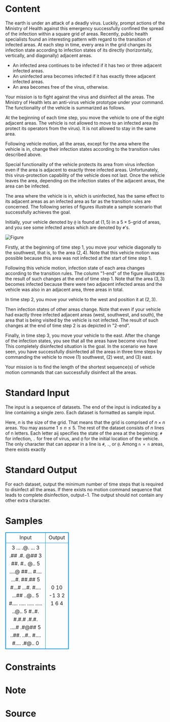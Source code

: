 
# Content

The earth is under an attack of a deadly virus. Luckily, prompt actions of the Ministry of Health against this emergency successfully confined the spread of the infection within a square grid of areas. Recently, public health specialists found an interesting pattern with regard to the transition of infected areas. At each step in time, every area in the grid changes its infection state according to infection states of its directly (horizontally, vertically, and diagonally) adjacent areas.

  * An infected area continues to be infected if it has two or three adjacent infected areas.
  * An uninfected area becomes infected if it has exactly three adjacent infected areas.
  * An area becomes free of the virus, otherwise.

Your mission is to fight against the virus and disinfect all the areas. The Ministry of Health lets an anti-virus vehicle prototype under your command. The functionality of the vehicle is summarized as follows.

At the beginning of each time step, you move the vehicle to one of the eight adjacent areas. The vehicle is not allowed to move to an infected area (to protect its operators from the virus). It is not allowed to stay in the same area.

Following vehicle motion, all the areas, except for the area where the vehicle is in, change their infection states according to the transition rules described above.

Special functionality of the vehicle protects its area from virus infection even if the area is adjacent to exactly three infected areas. Unfortunately, this virus-protection capability of the vehicle does not last. Once the vehicle leaves the area, depending on the infection states of the adjacent areas, the area can be infected.

The area where the vehicle is in, which is uninfected, has the same effect to its adjacent areas as an infected area as far as the transition rules are concerned.
The following series of figures illustrate a sample scenario that successfully achieves the goal.

Initially, your vehicle denoted by `@` is found at $(1, 5)$ in a $5 × 5$-grid of areas, and you see some infected areas which are denoted by `#`'s.

![Figure](/source/lutece/infected-land-1/img/aHR0cHM6Ly9hY20udWVzdGMuZWR1LmNuL21lZGlhL2ltYWdlL3Byb2JsZW0vMTA4OS8yMDE1MDQyNDIwMTQ1MjU2ODM3LmdpZg==.gif)

Firstly, at the beginning of time step 1, you move your vehicle diagonally to the southwest, that is, to the area $(2, 4)$. Note that this vehicle motion was possible because this area was not infected at the start of time step 1.

Following this vehicle motion, infection state of each area changes according to the transition rules. The column "1-end" of the figure illustrates the result of such changes at the end of time step 1. Note that the area $(3, 3)$ becomes infected because there were two adjacent infected areas and the vehicle was also in an adjacent area, three areas in total.

In time step 2, you move your vehicle to the west and position it at $(2, 3)$.

Then infection states of other areas change. Note that even if your vehicle had exactly three infected adjacent areas (west, southwest, and south), the area that is being visited by the vehicle is not infected. The result of such changes at the end of time step 2 is as depicted in "2-end".

Finally, in time step 3, you move your vehicle to the east. After the change of the infection states, you see that all the areas have become virus free! This completely disinfected situation is the goal. In the scenario we have seen, you have successfully disinfected all the areas in three time steps by commanding the vehicle to move (1) southwest, (2) west, and (3) east.

Your mission is to find the length of the shortest sequence(s) of vehicle motion commands that can successfully disinfect all the areas.

# Standard Input

The input is a sequence of datasets. The end of the input is indicated by a line containing a single zero. Each dataset is formatted as sample input.

Here, $n$ is the size of the grid. That means that the grid is comprised of $n × n$ areas. You may assume $1 ≤ n ≤ 5$. The rest of the dataset consists of $n$ lines of n letters. Each letter aij specifies the state of the area at the beginning: `#` for infection, `.` for free of virus, and `@` for the initial location of the vehicle. The only character that can appear in a line is `#`, `.`, or `@`. Among `n × n` areas, there exists exactly

# Standard Output

For each dataset, output the minimum number of time steps that is required to disinfect all the areas. If there exists no motion command sequence that leads to complete disinfection, output$-1$. The output should not contain any other extra character.

# Samples

<style>
        table,table tr th, table tr td { border:1px solid #0094ff; }
        table { width: 200px; min-height: 25px; line-height: 25px; text-align: center; border-collapse: collapse;}   
    </style>
<table>
	<tr>
		<td>Input</td>
		<td>Output</td>
	</tr>
<tr><td>3
...
.@.
...
3
.##
.#.
@##
3
##.
#..
@..
5
....@
##...
#....
...#.
##.##
5
#...#
...#.
#....
...##
..@..
5
#....
.....
.....
.....
..@..
5
#..#.
#.#.#
.#.#.
....#
.#@##
5
..##.
..#..
#....
#....
.#@..
0</td><td>0
10
-1
3
2
1
6
4</td></tr></table>


# Constraints



# Note



# Source


